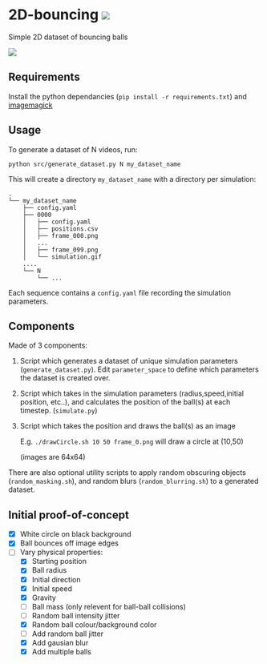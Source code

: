 # 2D-bouncing [![](https://github.com/Visual-modelling/2D-bouncing/workflows/2D-bouncing/badge.svg)](https://github.com/Visual-modelling/2D-bouncing/actions)
Simple 2D dataset of bouncing balls

![](https://user-images.githubusercontent.com/13795113/94870745-47907680-0440-11eb-93f9-7d162a24cca0.gif)

## Requirements

Install the python dependancies (`pip install -r requirements.txt`) and [imagemagick](https://www.archlinux.org/packages/?name=imagemagick)

## Usage

To generate a dataset of N videos, run:

`python src/generate_dataset.py N my_dataset_name`

This will create a directory `my_dataset_name` with a directory per simulation:
```
.
└── my_dataset_name
    ├── config.yaml
    ├── 0000
    │   ├── config.yaml
    │   ├── positions.csv
    │   ├── frame_000.png
    │   ...
    │   ├── frame_099.png
    │   └── simulation.gif
    ....
    └── N
        └── ...
```

Each sequence contains a `config.yaml` file recording the simulation parameters.

## Components
Made of 3 components:

1. Script which generates a dataset of unique simulation parameters (`generate_dataset.py`). Edit `parameter_space` to define which parameters the dataset is created over.

2. Script which takes in the simulation parameters (radius,speed,initial position, etc..), and calculates the position of the ball(s) at each timestep. (`simulate.py`)

4. Script which takes the position and draws the ball(s) as an image

    E.g. `./drawCircle.sh 10 50 frame_0.png` will draw a circle at (10,50)

    (images are 64x64)

There are also optional utility scripts to apply random obscuring objects (`random_masking.sh`), and random blurs (`random_blurring.sh`) to a generated dataset.

## Initial proof-of-concept

- [x] White circle on black background
- [x] Ball bounces off image edges
- [ ] Vary physical properties:
    - [x] Starting position
    - [x] Ball radius
    - [x] Initial direction
    - [x] Initial speed
    - [x] Gravity
    - [ ] Ball mass (only relevent for ball-ball collisions)
    - [ ] Random ball intensity jitter
    - [x] Random ball colour/background color
    - [ ] Add random ball jitter
    - [x] Add gausian blur
    - [x] Add multiple balls
